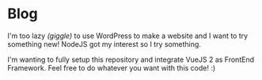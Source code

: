 # Blog

I'm too lazy _(giggle)_ to use WordPress to make a website and I want to try something new! NodeJS got my interest so I try something.

I'm wanting to fully setup this repository and integrate VueJS 2 as FrontEnd Framework. Feel free to do whatever you want with this code! :)